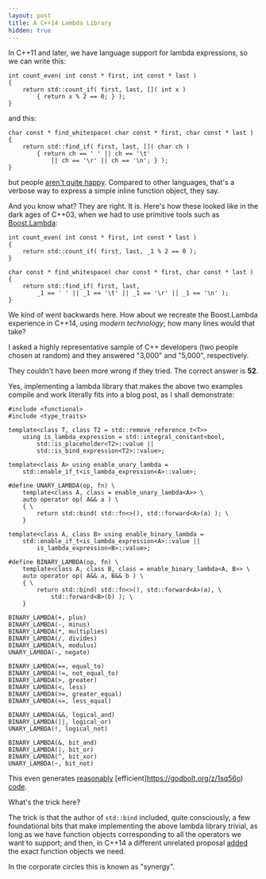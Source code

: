 ```yaml
---
layout: post
title: A C++14 Lambda Library
hidden: true
---
```


In C++11 and later, we have language support for lambda expressions,
so we can write this:

```
int count_even( int const * first, int const * last )
{
    return std::count_if( first, last, []( int x )
        { return x % 2 == 0; } );
}
```

and this:

```
char const * find_whitespace( char const * first, char const * last )
{
    return std::find_if( first, last, []( char ch )
        { return ch == ' ' || ch == '\t'
            || ch == '\r' || ch == '\n'; } );
}
```

but people
[aren't quite happy](https://brevzin.github.io/c++/2020/06/18/lambda-lambda-lambda/).
Compared to other languages, that's a verbose way to express a simple inline
function object, they say.

And you know what? They are right. It is. Here's how these looked like
in the dark ages of C++03, when we had to use primitive tools such as
[Boost.Lambda](https://www.boost.org/libs/lambda):

```
int count_even( int const * first, int const * last )
{
    return std::count_if( first, last, _1 % 2 == 0 );
}

char const * find_whitespace( char const * first, char const * last )
{
    return std::find_if( first, last,
        _1 == ' ' || _1 == '\t' || _1 == '\r' || _1 == '\n' );
}
```

We kind of went backwards here. How about we recreate the Boost.Lambda
experience in C++14, using _modern technology_; how many lines would
that take?

I asked a highly representative sample of C++ developers (two people
chosen at random) and they answered "3,000" and "5,000", respectively.

They couldn't have been more wrong if they tried. The correct answer is **52**.

Yes, implementing a lambda library that makes the above two examples
compile and work literally fits into a blog post, as I shall demonstrate:

```
#include <functional>
#include <type_traits>

template<class T, class T2 = std::remove_reference_t<T>>
    using is_lambda_expression = std::integral_constant<bool,
        std::is_placeholder<T2>::value ||
        std::is_bind_expression<T2>::value>;

template<class A> using enable_unary_lambda =
    std::enable_if_t<is_lambda_expression<A>::value>;

#define UNARY_LAMBDA(op, fn) \
    template<class A, class = enable_unary_lambda<A>> \
    auto operator op( A&& a ) \
    { \
        return std::bind( std::fn<>(), std::forward<A>(a) ); \
    }

template<class A, class B> using enable_binary_lambda =
    std::enable_if_t<is_lambda_expression<A>::value ||
        is_lambda_expression<B>::value>;

#define BINARY_LAMBDA(op, fn) \
    template<class A, class B, class = enable_binary_lambda<A, B>> \
    auto operator op( A&& a, B&& b ) \
    { \
        return std::bind( std::fn<>(), std::forward<A>(a), \
            std::forward<B>(b) ); \
    }

BINARY_LAMBDA(+, plus)
BINARY_LAMBDA(-, minus)
BINARY_LAMBDA(*, multiplies)
BINARY_LAMBDA(/, divides)
BINARY_LAMBDA(%, modulus)
UNARY_LAMBDA(-, negate)

BINARY_LAMBDA(==, equal_to)
BINARY_LAMBDA(!=, not_equal_to)
BINARY_LAMBDA(>, greater)
BINARY_LAMBDA(<, less)
BINARY_LAMBDA(>=, greater_equal)
BINARY_LAMBDA(<=, less_equal)

BINARY_LAMBDA(&&, logical_and)
BINARY_LAMBDA(||, logical_or)
UNARY_LAMBDA(!, logical_not)

BINARY_LAMBDA(&, bit_and)
BINARY_LAMBDA(|, bit_or)
BINARY_LAMBDA(^, bit_xor)
UNARY_LAMBDA(~, bit_not)
```

This even generates [reasonably](https://godbolt.org/z/fMM4bs)
[efficient]https://godbolt.org/z/1sq56o) [code](https://godbolt.org/z/KxM1oe).

What's the trick here?

The trick is that the author of `std::bind` included, quite consciously,
a few foundational bits that make implementing the above lambda library
trivial, as long as we have function objects corresponding to all the
operators we want to support; and then, in C++14 a different unrelated proposal
[added](http://www.open-std.org/jtc1/sc22/wg21/docs/papers/2012/n3421.htm)
the exact function objects we need.

In the corporate circles this is known as "synergy".
